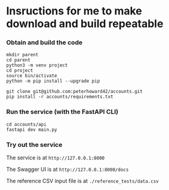 # Insructions for me to make download and build repeatable

### Obtain and build the code

```
mkdir parent
cd parent
python3 -m venv project
cd project
source bin/activate
python -m pip install --upgrade pip

git clone git@github.com:peterhoward42/accounts.git
pip install -r accounts/requirements.txt
```

### Run the service (with the FastAPI CLI)

```
cd accounts/api
fastapi dev main.py
```

###  Try out the service

The service is at `http://127.0.0.1:8000`

The Swagger UI is at `http://127.0.0.1:8000/docs`

The reference CSV input file is at `./reference_tests/data.csv`